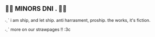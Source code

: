 ## 🌈🍖 MINORS DNI . 🌈🍖


˗ˏˋ i am ship, and let ship. anti harrasment, proship. the works, it's fiction.

˗ˏˋ more on our strawpages !! :3c


